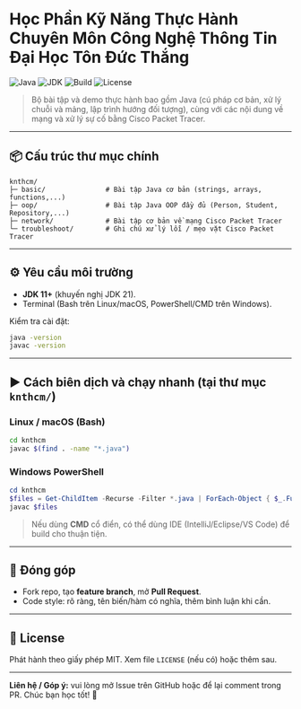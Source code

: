 # Học Phần Kỹ Năng Thực Hành Chuyên Môn Công Nghệ Thông Tin Đại Học Tôn Đức Thắng

![Java](https://img.shields.io/badge/Java-Programming-blue)
![JDK](https://img.shields.io/badge/Requires-JDK%2011%2B-informational)
![Build](https://img.shields.io/badge/Build-javac%20%7C%20CLI-success)
![License](https://img.shields.io/badge/License-MIT-lightgrey)

> Bộ bài tập và demo thực hành bao gồm Java (cú pháp cơ bản, xử lý chuỗi và mảng, lập trình hướng đối tượng), cùng với các nội dung về mạng và xử lý sự cố bằng Cisco Packet Tracer.

---

## 📦 Cấu trúc thư mục chính

```text
knthcm/
├─ basic/               # Bài tập Java cơ bản (strings, arrays, functions,...)
├─ oop/                 # Bài tập Java OOP đầy đủ (Person, Student, Repository,...)
├─ network/             # Bài tập cơ bản về mạng Cisco Packet Tracer
└─ troubleshoot/        # Ghi chú xử lý lỗi / mẹo vặt Cisco Packet Tracer
```

---

## ⚙️ Yêu cầu môi trường

- **JDK 11+** (khuyến nghị JDK 21).
- Terminal (Bash trên Linux/macOS, PowerShell/CMD trên Windows).

Kiểm tra cài đặt:
```bash
java -version
javac -version
```

---

## ▶️ Cách biên dịch và chạy nhanh (tại thư mục `knthcm/`)

### Linux / macOS (Bash)
```bash
cd knthcm
javac $(find . -name "*.java")
```

### Windows PowerShell
```powershell
cd knthcm
$files = Get-ChildItem -Recurse -Filter *.java | ForEach-Object { $_.FullName }
javac $files
```

> Nếu dùng **CMD** cổ điển, có thể dùng IDE (IntelliJ/Eclipse/VS Code) để build cho thuận tiện.

---

## 🤝 Đóng góp

- Fork repo, tạo **feature branch**, mở **Pull Request**.
- Code style: rõ ràng, tên biến/hàm có nghĩa, thêm bình luận khi cần.

---

## 📜 License

Phát hành theo giấy phép MIT. Xem file `LICENSE` (nếu có) hoặc thêm sau.

---

**Liên hệ / Góp ý:** vui lòng mở Issue trên GitHub hoặc để lại comment trong PR. Chúc bạn học tốt! 🚀